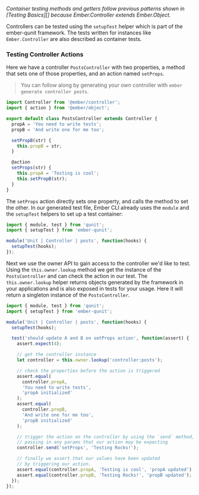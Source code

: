 _Container testing methods and getters follow previous patterns shown
in [Testing Basics][] because Ember.Controller extends Ember.Object._

Controllers can be tested using the `setupTest` helper which is part
of the ember-qunit framework. The tests written for instances like `Ember.Controller` are
also described as container tests.

### Testing Controller Actions

Here we have a controller `PostsController` with two properties, a method that
sets one of those properties, and an action named `setProps`.

> You can follow along by generating your own controller with `ember generate controller posts`.

```javascript {data-filename=app/controllers/posts.js}
import Controller from '@ember/controller';
import { action } from '@ember/object';

export default class PostsController extends Controller {
  propA = 'You need to write tests';
  propB = 'And write one for me too';

  setPropB(str) {
    this.propB = str;
  }

  @action
  setProps(str) {
    this.propA = 'Testing is cool';
    this.setPropB(str);
  }
}
```

The `setProps` action directly sets one property, and calls the method to set the other.
In our generated test file, Ember CLI already uses the `module` and the `setupTest` helpers to set up a test
container:

```javascript {data-filename=tests/unit/controllers/posts-test.js}
import { module, test } from 'qunit';
import { setupTest } from 'ember-qunit';

module('Unit | Controller | posts', function(hooks) {
  setupTest(hooks);
});
```

Next we use the owner API to gain access to the controller we'd like to test.
Using the `this.owner.lookup` method we get the instance of the `PostsController` and can check the action in our test.
The `this.owner.lookup` helper returns objects generated by the framework in your applications
and is also exposed in tests for your usage. Here it will return a singleton instance of the `PostsController`.

```javascript {data-filename=tests/unit/controllers/posts-test.js}
import { module, test } from 'qunit';
import { setupTest } from 'ember-qunit';

module('Unit | Controller | posts', function(hooks) {
  setupTest(hooks);

  test('should update A and B on setProps action', function(assert) {
    assert.expect(4);

    // get the controller instance
    let controller = this.owner.lookup('controller:posts');

    // check the properties before the action is triggered
    assert.equal(
      controller.propA,
      'You need to write tests',
      'propA initialized'
    );
    assert.equal(
      controller.propB,
      'And write one for me too',
      'propB initialized'
    );

    // trigger the action on the controller by using the `send` method,
    // passing in any params that our action may be expecting
    controller.send('setProps', 'Testing Rocks!');

    // finally we assert that our values have been updated
    // by triggering our action.
    assert.equal(controller.propA, 'Testing is cool', 'propA updated');
    assert.equal(controller.propB, 'Testing Rocks!', 'propB updated');
  });
});
```
